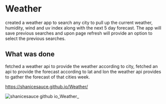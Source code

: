 # Weather
created a weather app to search any city to pull up the current weather, humidity, wind and uv index along with the next 5 day forecast. The app will save previous searches and upon page refresh will provide an option to select the previous searches. 

## What was done
fetched a weather api to provide the weather according to city, fetched an api to provide the forecast according to lat and lon the weather api provides to gather the forecast of that cities week. 

https://shanicesauce.github.io/Weather/

![shanicesauce github io_Weather_](https://user-images.githubusercontent.com/107827563/186665780-7783aaf7-1495-4033-ba06-144a8df88d76.png)
